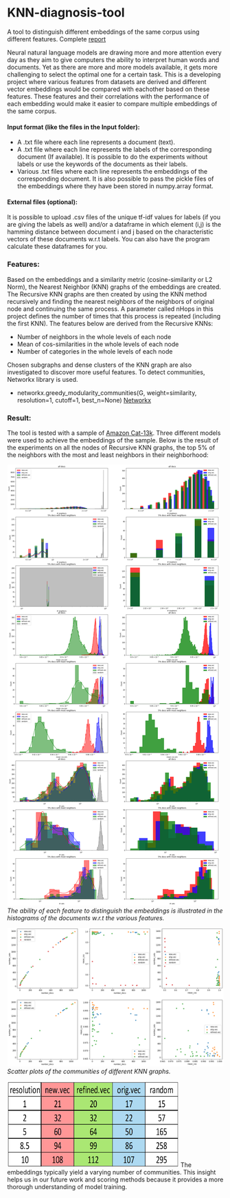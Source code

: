 # KNN-diagnosis-tool
A tool to distinguish different embeddings of the same corpus using different features. Complete [report](Final-Report-Behnam_Fanitabasi.pdf)

Neural natural language models are drawing more and more attention every day as they aim to give computers the ability to interpret human words and documents. Yet as there are more and more models available, it gets more challenging to select the optimal one for a certain task. This is a developing project where various features from datasets are derived and different  vector embeddings would be compared with eachother based on these features. These features and their correlations with the performance of each embedding would make it easier to compare multiple embeddings of the same corpus.

#### Input format (like the files in the Input folder):
* A .txt file where each line represents a document (text).
* A .txt file where each line represents the labels of the corresponding document (If available). It is possible to do the experiments without labels or use the keywords of the documents as their labels.
* Various .txt files where each line represents the embeddings of the corresponding document. It is also possible to pass the pickle files of the embeddings where they have been stored in numpy.array format.

#### External files (optional):
It is possible to upload .csv files of the unique tf-idf values for labels (if you are giving the labels as well) and/or a dataframe in which element (i,j) is the hamming distance between document i and j based on the characteristic vectors of these documents w.r.t labels. You can also have the program calculate these dataframes for you.


### Features:

Based on the embeddings and a similarity metric (cosine-similarity or L2 Norm), the Nearest Neighbor (KNN) graphs of the embeddings are created. The Recursive KNN
graphs are then created by using the KNN method recursively and finding the nearest neighbors of the neighbors of original node and continuing the same process. A parameter called nHops in this project defines the number of times that this process is repeated (including the first KNN). The features below are derived from the Recursive KNNs:
* Number of neighbors in the whole levels of each node
* Mean of cos-similarities in the whole levels of each node
* Number of categories in the whole levels of each node

Chosen subgraphs and dense clusters of the KNN graph are also investigated to discover more useful features. To detect communities, Networkx library is used. 
* networkx.greedy_modularity_communities(G, weight=similarity, resolution=1, cutoff=1, best_n=None) [Networkx](https://networkx.org/documentation/stable/reference/algorithms/generated/networkx.algorithms.community.modularity_max.greedy_modularity_communities.html#rce363827c0a4-2)


### Result:
The tool is tested with a sample of [Amazon Cat-13k](http://manikvarma.org/downloads/XC/XMLRepository.html). Three different models were used to achieve the embeddings of the sample. Below is the result of the experiments on all the nodes of Recursive KNN graphs, the top 5% of the neighbors with the most and least neighbors in their neighborhood:

![](/Results/PlotsCos.png)
*The ability of each feature to distinguish the embeddings is illustrated in the histograms of the documents w.r.t the various features.*

![](/Results/CommunitiesFeatures.png)
*Scatter plots of the communities of different KNN graphs.*

<img src="/Results/Table.png" width="400" height="200">
The embeddings typically yield a varying number of communities. This insight helps us in our future work and scoring methods because it provides a more thorough understanding of model training.

